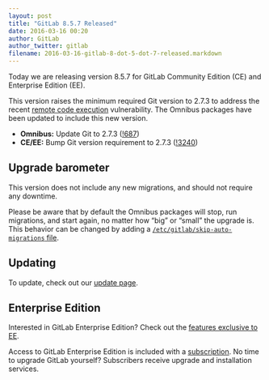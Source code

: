 ```yaml
---
layout: post
title: "GitLab 8.5.7 Released"
date: 2016-03-16 00:20
author: GitLab
author_twitter: gitlab
filename: 2016-03-16-gitlab-8-dot-5-dot-7-released.markdown
---
```


Today we are releasing version 8.5.7 for GitLab Community Edition (CE) and
Enterprise Edition (EE).

This version raises the minimum required Git version to 2.7.3 to address the
recent [remote code execution](http://seclists.org/oss-sec/2016/q1/645)
vulnerability. The Omnibus packages have been updated to include this new
version.

<!-- more -->

- **Omnibus:** Update Git to 2.7.3 ([!687])
- **CE/EE:** Bump Git version requirement to 2.7.3 ([!3240])

[!687]: https://gitlab.com/gitlab-org/omnibus-gitlab/merge_requests/687
[!3240]: https://gitlab.com/gitlab-org/gitlab-ce/merge_requests/3240

## Upgrade barometer

This version does not include any new migrations, and should not require
any downtime.

Please be aware that by default the Omnibus packages will stop, run migrations,
and start again, no matter how “big” or “small” the upgrade is. This behavior
can be changed by adding a [`/etc/gitlab/skip-auto-migrations`
file](http://doc.gitlab.com/omnibus/update/README.html).

## Updating

To update, check out our [update page](https://about.gitlab.com/update).

## Enterprise Edition

Interested in GitLab Enterprise Edition? Check out the [features exclusive to
EE](https://about.gitlab.com/features/#enterprise).

Access to GitLab Enterprise Edition is included with a [subscription](https://about.gitlab.com/pricing/).
No time to upgrade GitLab yourself? Subscribers receive upgrade and installation
services.
